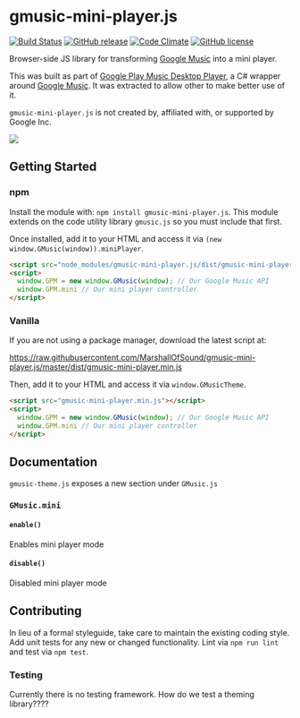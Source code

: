 # gmusic-mini-player.js
[![Build Status](https://travis-ci.org/MarshallOfSound/gmusic-mini-player.js.svg?branch=master)](https://travis-ci.org/gmusic-utils/gmusic-theme.js)
[![GitHub release](https://img.shields.io/github/tag/MarshallOfSound/gmusic-mini-player.js.svg)]()
[![Code Climate](https://img.shields.io/codeclimate/github/MarshallOfSound/gmusic-mini-player.js.svg)]()
[![GitHub license](https://img.shields.io/github/license/MarshallOfSound/gmusic-mini-player.js.svg)]()

Browser-side JS library for transforming [Google Music][] into a mini player.

[Google Music]: https://play.google.com/music/

This was built as part of [Google Play Music Desktop Player][], a C# wrapper around [Google Music][].  It was extracted to allow other to make better use of it.

`gmusic-mini-player.js` is not created by, affiliated with, or supported by Google Inc.

[Google Play Music Desktop Player]: https://github.com/MarshallOfSound/Google-Play-Music-Desktop-Player-UNOFFICIAL-
[Google Music]: https://play.google.com/music/listen

![](https://www.samuel.ninja/img/gpmdp_screen.gif)

## Getting Started
### npm
Install the module with: `npm install gmusic-mini-player.js`.  This module extends on the code utility library `gmusic.js`
so you must include that first.

Once installed, add it to your HTML and access it via `(new window.GMusic(window)).miniPlayer`.

```html
<script src="node_modules/gmusic-mini-player.js/dist/gmusic-mini-player.min.js"></script>
<script>
  window.GPM = new window.GMusic(window); // Our Google Music API
  window.GPM.mini // Our mini player controller
</script>
```

### Vanilla
If you are not using a package manager, download the latest script at:

https://raw.githubusercontent.com/MarshallOfSound/gmusic-mini-player.js/master/dist/gmusic-mini-player.min.js

Then, add it to your HTML and access it via `window.GMusicTheme`.

```html
<script src="gmusic-mini-player.min.js"></script>
<script>
  window.GPM = new window.GMusic(window); // Our Google Music API
  window.GPM.mini // Our mini player controller
</script>
```

## Documentation
`gmusic-theme.js` exposes a new section under `GMusic.js`

### `GMusic.mini`

#### `enable()`
Enables mini player mode

#### `disable()`
Disabled mini player mode

## Contributing
In lieu of a formal styleguide, take care to maintain the existing coding style. Add unit tests for any new or changed functionality. Lint via `npm run lint` and test via `npm test`.

### Testing
Currently there is no testing framework.  How do we test a theming library????
